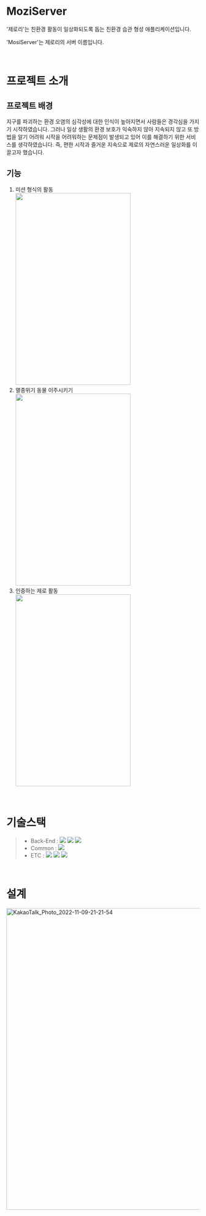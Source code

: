 # MoziServer

'제로리'는 친환경 활동이 일상화되도록 돕는 친환경 습관 형성 애플리케이션입니다.

'MosiServer'는 제로리의 서버 이름입니다.

<br/>

# 프로젝트 소개

## 프로젝트 배경

지구를 파괴하는 환경 오염의 심각성에 대한 인식이 높아지면서 사람들은 경각심을 가지기 시작하였습니다. 그러나 일상 생활의 환경 보호가 익숙하지 않아 지속되지 않고 또 방법을 알기 어려워 시작을 어려워하는 문제점이 발생되고 있어 이를 해결하기 위한 서비스를 생각하였습니다.
즉, 편한 시작과 즐거운 지속으로 제로의 자연스러운 일상화를 이끌고자 했습니다.

## 기능
1. 미션 형식의 활동
   <br/>
   <img src="https://user-images.githubusercontent.com/47858282/200795434-61659431-473f-46db-94da-72c9dd061eab.jpg" width="300" height="500"/>
2. 멸종위기 동물 이주시키기
   <br/>
   <img src="https://user-images.githubusercontent.com/47858282/200795978-fb75a245-ebd7-42fc-b3fe-a81c468a5201.jpg" width="300" height="500"/>
3. 인증하는 제로 활동
   <br/>
   <img src="https://user-images.githubusercontent.com/47858282/200796307-d275d77e-fe86-43a5-b128-27c23d4fca7d.jpg" width="300" height="500"/>

<br/>

# 기술스택

> - Back-End : <img src="https://img.shields.io/badge/Spring Boot 2.5-6DB33F?style=for-the-badge&logo=Spring Boot 2.5&logoColor=yellow">&nbsp;<img src="https://img.shields.io/badge/mysql-%2300f.svg?style=for-the-badge&logo=mysql&logoColor=white"/>&nbsp;<img src="https://img.shields.io/badge/java 11-%23ED8B00.svg?style=for-the-badge&logo=java&logoColor=white">
> - Common :  <img src="https://img.shields.io/badge/AWS RDS/EC2-232F3E?style=for-the-badge&logo=Amazon&logoColor=white"/>&nbsp;
> - ETC :    <img src="https://img.shields.io/badge/Git-F05032?style=for-the-badge&logo=Git&logoColor=white"/>&nbsp;<img src="https://img.shields.io/badge/Github-181717?style=for-the-badge&logo=Github&logoColor=white"/>&nbsp;<img src="https://img.shields.io/badge/Trello-0052CC?style=for-the-badge&logo=Trello&logoColor=white"/>

<br/>

# 설계
<img width="786" alt="KakaoTalk_Photo_2022-11-09-21-21-54" src="https://user-images.githubusercontent.com/47858282/200829291-d7c99d14-6d36-4354-8100-05abcb7f5627.png">